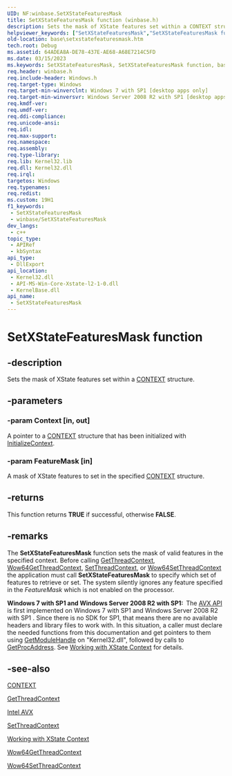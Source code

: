 ```yaml
---
UID: NF:winbase.SetXStateFeaturesMask
title: SetXStateFeaturesMask function (winbase.h)
description: Sets the mask of XState features set within a CONTEXT structure.
helpviewer_keywords: ["SetXStateFeaturesMask","SetXStateFeaturesMask function","base.setxstatefeaturesmask","winbase/SetXStateFeaturesMask"]
old-location: base\setxstatefeaturesmask.htm
tech.root: Debug
ms.assetid: 64ADEA8A-DE78-437E-AE68-A68E7214C5FD
ms.date: 03/15/2023
ms.keywords: SetXStateFeaturesMask, SetXStateFeaturesMask function, base.setxstatefeaturesmask, winbase/SetXStateFeaturesMask
req.header: winbase.h
req.include-header: Windows.h
req.target-type: Windows
req.target-min-winverclnt: Windows 7 with SP1 [desktop apps only]
req.target-min-winversvr: Windows Server 2008 R2 with SP1 [desktop apps only]
req.kmdf-ver: 
req.umdf-ver: 
req.ddi-compliance: 
req.unicode-ansi: 
req.idl: 
req.max-support: 
req.namespace: 
req.assembly: 
req.type-library: 
req.lib: Kernel32.lib
req.dll: Kernel32.dll
req.irql: 
targetos: Windows
req.typenames: 
req.redist: 
ms.custom: 19H1
f1_keywords:
 - SetXStateFeaturesMask
 - winbase/SetXStateFeaturesMask
dev_langs:
 - c++
topic_type:
 - APIRef
 - kbSyntax
api_type:
 - DllExport
api_location:
 - Kernel32.dll
 - API-MS-Win-Core-Xstate-l2-1-0.dll
 - KernelBase.dll
api_name:
 - SetXStateFeaturesMask
---
```


# SetXStateFeaturesMask function


## -description

Sets the mask of XState features set within a 
    <a href="/windows/desktop/api/winnt/ns-winnt-arm64_nt_context">CONTEXT</a> structure.

## -parameters

### -param Context [in, out]

A pointer to a <a href="/windows/desktop/api/winnt/ns-winnt-arm64_nt_context">CONTEXT</a> structure that has been 
      initialized with <a href="/windows/desktop/api/winbase/nf-winbase-initializecontext">InitializeContext</a>.

### -param FeatureMask [in]

A mask of XState features to set in the specified 
      <a href="/windows/desktop/api/winnt/ns-winnt-arm64_nt_context">CONTEXT</a> structure.

## -returns

This function returns <b>TRUE</b> if successful, otherwise 
      <b>FALSE</b>.

## -remarks

The <b>SetXStateFeaturesMask</b> function sets the 
     mask of valid features in the specified context. Before calling 
     <a href="/windows/desktop/api/processthreadsapi/nf-processthreadsapi-getthreadcontext">GetThreadContext</a>, 
     <a href="https://github.com/MicrosoftDocs/sdk-api/blob/docs/sdk-api-src/content/winbase/nf-winbase-wow64getthreadcontext.md">Wow64GetThreadContext</a>, 
     <a href="/windows/desktop/api/processthreadsapi/nf-processthreadsapi-setthreadcontext">SetThreadContext</a>, or 
     <a href="https://github.com/MicrosoftDocs/sdk-api/blob/docs/sdk-api-src/content/winbase/nf-winbase-wow64setthreadcontext.md">Wow64SetThreadContext</a> the application must call 
     <b>SetXStateFeaturesMask</b> to specify which set of 
     features to retrieve or set.  The system silently ignores any feature specified in the 
     <i>FeatureMask</i> which is not enabled on the processor.


<b>Windows 7 with SP1 and Windows Server 2008 R2 with SP1:  </b>The <a href="/windows/desktop/Debug/avx-support-portal">AVX API</a> is first implemented on 
       Windows 7 with SP1 and Windows Server 2008 R2 with SP1 . Since there is no SDK for SP1, that means there are 
       no available headers and library files to work with. In this situation, a caller must declare the needed 
       functions from this documentation and get pointers to them using 
       <a href="/windows/desktop/api/libloaderapi/nf-libloaderapi-getmodulehandlea">GetModuleHandle</a> on 
       "Kernel32.dll", followed by calls to 
       <a href="/windows/desktop/api/libloaderapi/nf-libloaderapi-getprocaddress">GetProcAddress</a>. See 
       <a href="/windows/desktop/Debug/working-with-xstate-context">Working with XState Context</a> for 
       details.

## -see-also

<a href="/windows/desktop/api/winnt/ns-winnt-arm64_nt_context">CONTEXT</a>



<a href="/windows/desktop/api/processthreadsapi/nf-processthreadsapi-getthreadcontext">GetThreadContext</a>



<a href="/windows/desktop/Debug/avx-support-portal">Intel AVX</a>



<a href="/windows/desktop/api/processthreadsapi/nf-processthreadsapi-setthreadcontext">SetThreadContext</a>



<a href="/windows/desktop/Debug/working-with-xstate-context">Working with XState Context</a>



<a href="https://github.com/MicrosoftDocs/sdk-api/blob/docs/sdk-api-src/content/winbase/nf-winbase-wow64getthreadcontext.md">Wow64GetThreadContext</a>



<a href="https://github.com/MicrosoftDocs/sdk-api/blob/docs/sdk-api-src/content/winbase/nf-winbase-wow64setthreadcontext.md">Wow64SetThreadContext</a>